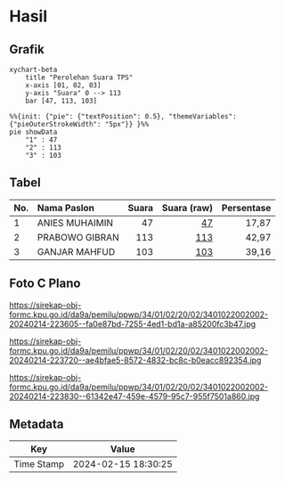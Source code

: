 # Hasil

## Grafik

```mermaid
xychart-beta
    title "Perolehan Suara TPS"
    x-axis [01, 02, 03]
    y-axis "Suara" 0 --> 113
    bar [47, 113, 103]
```

```mermaid
%%{init: {"pie": {"textPosition": 0.5}, "themeVariables": {"pieOuterStrokeWidth": "5px"}} }%%
pie showData
    "1" : 47
    "2" : 113
    "3" : 103
```

## Tabel

| No. | Nama Paslon    | Suara | Suara (raw) | Persentase |
|:--- |:-------------- | -----:| -----------:| ----------:|
| 1   | ANIES MUHAIMIN | 47    | [47][p-1]   | 17,87      |
| 2   | PRABOWO GIBRAN | 113   | [113][p-2]  | 42,97      |
| 3   | GANJAR MAHFUD  | 103   | [103][p-3]  | 39,16      |


[p-1]: https://github.com/gigit-pemilu/pemilu-2024-34-di-yogyakarta/blob/main/pilpres/hitung-suara/sub/34-di-yogyakarta/sub/01-kulon-progo/sub/02-wates/sub/2002-sogan/sub/002-tps/sub/paslon-1.txt
[p-2]: https://github.com/gigit-pemilu/pemilu-2024-34-di-yogyakarta/blob/main/pilpres/hitung-suara/sub/34-di-yogyakarta/sub/01-kulon-progo/sub/02-wates/sub/2002-sogan/sub/002-tps/sub/paslon-2.txt
[p-3]: https://github.com/gigit-pemilu/pemilu-2024-34-di-yogyakarta/blob/main/pilpres/hitung-suara/sub/34-di-yogyakarta/sub/01-kulon-progo/sub/02-wates/sub/2002-sogan/sub/002-tps/sub/paslon-3.txt

## Foto C Plano

https://sirekap-obj-formc.kpu.go.id/da9a/pemilu/ppwp/34/01/02/20/02/3401022002002-20240214-223605--fa0e87bd-7255-4ed1-bd1a-a85200fc3b47.jpg

https://sirekap-obj-formc.kpu.go.id/da9a/pemilu/ppwp/34/01/02/20/02/3401022002002-20240214-223720--ae4bfae5-8572-4832-bc8c-b0eacc892354.jpg

https://sirekap-obj-formc.kpu.go.id/da9a/pemilu/ppwp/34/01/02/20/02/3401022002002-20240214-223830--61342e47-459e-4579-95c7-955f7501a860.jpg


## Metadata

| Key        | Value               |
| ---------- | ------------------- |
| Time Stamp | 2024-02-15 18:30:25 |



